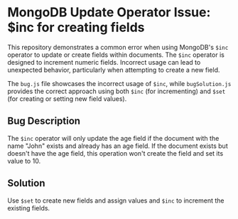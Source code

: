 # MongoDB Update Operator Issue: $inc for creating fields

This repository demonstrates a common error when using MongoDB's `$inc` operator to update or create fields within documents.  The `$inc` operator is designed to increment numeric fields. Incorrect usage can lead to unexpected behavior, particularly when attempting to create a new field.

The `bug.js` file showcases the incorrect usage of `$inc`, while `bugSolution.js` provides the correct approach using both `$inc` (for incrementing) and `$set` (for creating or setting new field values).

## Bug Description
The `$inc` operator will only update the age field if the document with the name "John" exists and already has an age field. If the document exists but doesn't have the age field, this operation won't create the field and set its value to 10. 
## Solution
Use `$set` to create new fields and assign values and `$inc` to increment the existing fields.